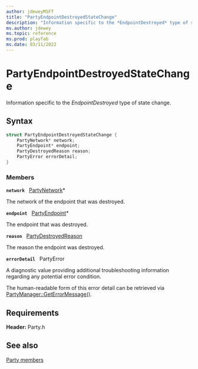 ```yaml
---
author: jdeweyMSFT
title: "PartyEndpointDestroyedStateChange"
description: "Information specific to the *EndpointDestroyed* type of state change."
ms.author: jdewey
ms.topic: reference
ms.prod: playfab
ms.date: 03/11/2022
---
```


# PartyEndpointDestroyedStateChange  

Information specific to the *EndpointDestroyed* type of state change.  

## Syntax  
  
```cpp
struct PartyEndpointDestroyedStateChange {  
    PartyNetwork* network;  
    PartyEndpoint* endpoint;  
    PartyDestroyedReason reason;  
    PartyError errorDetail;  
}  
```
  
### Members  
  
**`network`** &nbsp; [PartyNetwork](../classes/PartyNetwork/partynetwork.md)*  
  
The network of the endpoint that was destroyed.
  
**`endpoint`** &nbsp; [PartyEndpoint](../classes/PartyEndpoint/partyendpoint.md)*  
  
The endpoint that was destroyed.
  
**`reason`** &nbsp; [PartyDestroyedReason](../enums/partydestroyedreason.md)  
  
The reason the endpoint was destroyed.
  
**`errorDetail`** &nbsp; PartyError  
  
A diagnostic value providing additional troubleshooting information regarding any potential error condition.
  
The human-readable form of this error detail can be retrieved via [PartyManager::GetErrorMessage()](../classes/PartyManager/methods/partymanager_geterrormessage.md).
  
  
## Requirements  
  
**Header:** Party.h
  
## See also  
[Party members](../party_members.md)  

  
  
